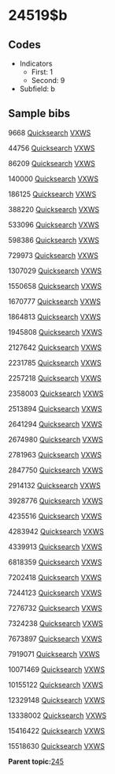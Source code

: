 # 24519$b

## Codes

-   Indicators
    -   First: 1
    -   Second: 9
-   Subfield: b

## Sample bibs

9668 [Quicksearch](https://search.library.yale.edu/catalog/9668) [VXWS](http://prodorbis.library.yale.edu:7014/vxws/GetHoldingsService?bibId=9668)

44756 [Quicksearch](https://search.library.yale.edu/catalog/44756) [VXWS](http://prodorbis.library.yale.edu:7014/vxws/GetHoldingsService?bibId=44756)

86209 [Quicksearch](https://search.library.yale.edu/catalog/86209) [VXWS](http://prodorbis.library.yale.edu:7014/vxws/GetHoldingsService?bibId=86209)

140000 [Quicksearch](https://search.library.yale.edu/catalog/140000) [VXWS](http://prodorbis.library.yale.edu:7014/vxws/GetHoldingsService?bibId=140000)

186125 [Quicksearch](https://search.library.yale.edu/catalog/186125) [VXWS](http://prodorbis.library.yale.edu:7014/vxws/GetHoldingsService?bibId=186125)

388220 [Quicksearch](https://search.library.yale.edu/catalog/388220) [VXWS](http://prodorbis.library.yale.edu:7014/vxws/GetHoldingsService?bibId=388220)

533096 [Quicksearch](https://search.library.yale.edu/catalog/533096) [VXWS](http://prodorbis.library.yale.edu:7014/vxws/GetHoldingsService?bibId=533096)

598386 [Quicksearch](https://search.library.yale.edu/catalog/598386) [VXWS](http://prodorbis.library.yale.edu:7014/vxws/GetHoldingsService?bibId=598386)

729973 [Quicksearch](https://search.library.yale.edu/catalog/729973) [VXWS](http://prodorbis.library.yale.edu:7014/vxws/GetHoldingsService?bibId=729973)

1307029 [Quicksearch](https://search.library.yale.edu/catalog/1307029) [VXWS](http://prodorbis.library.yale.edu:7014/vxws/GetHoldingsService?bibId=1307029)

1550658 [Quicksearch](https://search.library.yale.edu/catalog/1550658) [VXWS](http://prodorbis.library.yale.edu:7014/vxws/GetHoldingsService?bibId=1550658)

1670777 [Quicksearch](https://search.library.yale.edu/catalog/1670777) [VXWS](http://prodorbis.library.yale.edu:7014/vxws/GetHoldingsService?bibId=1670777)

1864813 [Quicksearch](https://search.library.yale.edu/catalog/1864813) [VXWS](http://prodorbis.library.yale.edu:7014/vxws/GetHoldingsService?bibId=1864813)

1945808 [Quicksearch](https://search.library.yale.edu/catalog/1945808) [VXWS](http://prodorbis.library.yale.edu:7014/vxws/GetHoldingsService?bibId=1945808)

2127642 [Quicksearch](https://search.library.yale.edu/catalog/2127642) [VXWS](http://prodorbis.library.yale.edu:7014/vxws/GetHoldingsService?bibId=2127642)

2231785 [Quicksearch](https://search.library.yale.edu/catalog/2231785) [VXWS](http://prodorbis.library.yale.edu:7014/vxws/GetHoldingsService?bibId=2231785)

2257218 [Quicksearch](https://search.library.yale.edu/catalog/2257218) [VXWS](http://prodorbis.library.yale.edu:7014/vxws/GetHoldingsService?bibId=2257218)

2358003 [Quicksearch](https://search.library.yale.edu/catalog/2358003) [VXWS](http://prodorbis.library.yale.edu:7014/vxws/GetHoldingsService?bibId=2358003)

2513894 [Quicksearch](https://search.library.yale.edu/catalog/2513894) [VXWS](http://prodorbis.library.yale.edu:7014/vxws/GetHoldingsService?bibId=2513894)

2641294 [Quicksearch](https://search.library.yale.edu/catalog/2641294) [VXWS](http://prodorbis.library.yale.edu:7014/vxws/GetHoldingsService?bibId=2641294)

2674980 [Quicksearch](https://search.library.yale.edu/catalog/2674980) [VXWS](http://prodorbis.library.yale.edu:7014/vxws/GetHoldingsService?bibId=2674980)

2781963 [Quicksearch](https://search.library.yale.edu/catalog/2781963) [VXWS](http://prodorbis.library.yale.edu:7014/vxws/GetHoldingsService?bibId=2781963)

2847750 [Quicksearch](https://search.library.yale.edu/catalog/2847750) [VXWS](http://prodorbis.library.yale.edu:7014/vxws/GetHoldingsService?bibId=2847750)

2914132 [Quicksearch](https://search.library.yale.edu/catalog/2914132) [VXWS](http://prodorbis.library.yale.edu:7014/vxws/GetHoldingsService?bibId=2914132)

3928776 [Quicksearch](https://search.library.yale.edu/catalog/3928776) [VXWS](http://prodorbis.library.yale.edu:7014/vxws/GetHoldingsService?bibId=3928776)

4235516 [Quicksearch](https://search.library.yale.edu/catalog/4235516) [VXWS](http://prodorbis.library.yale.edu:7014/vxws/GetHoldingsService?bibId=4235516)

4283942 [Quicksearch](https://search.library.yale.edu/catalog/4283942) [VXWS](http://prodorbis.library.yale.edu:7014/vxws/GetHoldingsService?bibId=4283942)

4339913 [Quicksearch](https://search.library.yale.edu/catalog/4339913) [VXWS](http://prodorbis.library.yale.edu:7014/vxws/GetHoldingsService?bibId=4339913)

6818359 [Quicksearch](https://search.library.yale.edu/catalog/6818359) [VXWS](http://prodorbis.library.yale.edu:7014/vxws/GetHoldingsService?bibId=6818359)

7202418 [Quicksearch](https://search.library.yale.edu/catalog/7202418) [VXWS](http://prodorbis.library.yale.edu:7014/vxws/GetHoldingsService?bibId=7202418)

7244123 [Quicksearch](https://search.library.yale.edu/catalog/7244123) [VXWS](http://prodorbis.library.yale.edu:7014/vxws/GetHoldingsService?bibId=7244123)

7276732 [Quicksearch](https://search.library.yale.edu/catalog/7276732) [VXWS](http://prodorbis.library.yale.edu:7014/vxws/GetHoldingsService?bibId=7276732)

7324238 [Quicksearch](https://search.library.yale.edu/catalog/7324238) [VXWS](http://prodorbis.library.yale.edu:7014/vxws/GetHoldingsService?bibId=7324238)

7673897 [Quicksearch](https://search.library.yale.edu/catalog/7673897) [VXWS](http://prodorbis.library.yale.edu:7014/vxws/GetHoldingsService?bibId=7673897)

7919071 [Quicksearch](https://search.library.yale.edu/catalog/7919071) [VXWS](http://prodorbis.library.yale.edu:7014/vxws/GetHoldingsService?bibId=7919071)

10071469 [Quicksearch](https://search.library.yale.edu/catalog/10071469) [VXWS](http://prodorbis.library.yale.edu:7014/vxws/GetHoldingsService?bibId=10071469)

10155122 [Quicksearch](https://search.library.yale.edu/catalog/10155122) [VXWS](http://prodorbis.library.yale.edu:7014/vxws/GetHoldingsService?bibId=10155122)

12329148 [Quicksearch](https://search.library.yale.edu/catalog/12329148) [VXWS](http://prodorbis.library.yale.edu:7014/vxws/GetHoldingsService?bibId=12329148)

13338002 [Quicksearch](https://search.library.yale.edu/catalog/13338002) [VXWS](http://prodorbis.library.yale.edu:7014/vxws/GetHoldingsService?bibId=13338002)

15416422 [Quicksearch](https://search.library.yale.edu/catalog/15416422) [VXWS](http://prodorbis.library.yale.edu:7014/vxws/GetHoldingsService?bibId=15416422)

15518630 [Quicksearch](https://search.library.yale.edu/catalog/15518630) [VXWS](http://prodorbis.library.yale.edu:7014/vxws/GetHoldingsService?bibId=15518630)

**Parent topic:**[245](../../tags/245/245.md)

